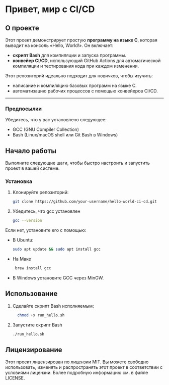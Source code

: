 # Привет, мир с CI/CD

## О проекте
Этот проект демонстрирует простую **программу на языке C**, которая выводит на консоль «Hello, World!». Он включает:
- **скрипт Bash** для компиляции и запуска программы.
- **конвейер CI/CD**, использующий GitHub Actions для автоматической компиляции и тестирования кода при каждом изменении.

Этот репозиторий идеально подходит для новичков, чтобы изучить:
- написание и компиляцию базовых программ на языке C.
- автоматизацию рабочих процессов с помощью конвейеров CI/CD.

---

### Предпосылки
Убедитесь, что у вас установлено следующее:
- GCC (GNU Compiler Collection)
- Bash (Linux/macOS shell или Git Bash в Windows)

## Начало работы
Выполните следующие шаги, чтобы быстро настроить и запустить проект в вашей системе.


### Установка
1. Клонируйте репозиторий:
   ```bash
   git clone https://github.com/your-username/hello-world-ci-cd.git
2. Убедитесь, что gcc установлен
   ```bash
   gcc --version
Если нет, установите его с помощью:
- В Ubuntu:
  ```bash
  sudo apt update && sudo apt install gcc
- На Маке
  ```bash
   brew install gcc
- В Windows установите GCC через MinGW.

## Использование
1. Сделайте скрипт Bash исполняемым:
    ```bash
      chmod +x run_hello.sh
2. Запустите скрипт Bash
   ```bash
   ./run_hello.sh


## Лицензирование
Этот проект лицензирован по лицензии MIT.
Вы можете свободно использовать, изменять и распространять этот проект в соответствии с условиями лицензии. Более подробную информацию см. в файле LICENSE.
